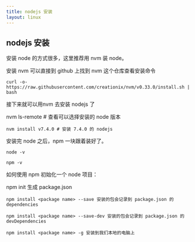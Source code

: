 ```yaml
---
title: nodejs 安装
layout: linux
---
```


## nodejs 安装


安装 node 的方式很多，这里推荐用 nvm 装 node。

安装 nvm 可以直接到 github 上找到 nvm 这个仓库查看安装命令

```
curl -o- https://raw.githubusercontent.com/creationix/nvm/v0.33.0/install.sh | bash
```

接下来就可以用nvm 去安装 nodejs 了

nvm ls-remote  # 查看可以选择安装的 node 版本

```
nvm install v7.4.0 # 安装 7.4.0 的 nodejs
```

安装完 node 之后，npm 一块跟着装好了。

```
node -v

npm -v
```

如何使用 npm 初始化一个 node 项目：

npm init 生成 package.json

```
npm install <package name> --save 安装的包会记录到 package.json 的 dependencies

npm install <package name> --save-dev 安装的包会记录到 package.json 的 devDependencies

npm install <package name> -g 安装到我们本地的电脑上
```
